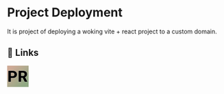 # Project Deployment
It is project of deploying a woking vite + react project to a custom domain.
## 🔗 Links
<a href="https://raipawan.com.np/" target="_blank"><img src="src/assets/logo.svg" height="50px"/></a>
